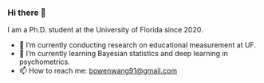 ### Hi there 👋

I am a Ph.D. student at the University of Florida since 2020.

- :school: I’m currently conducting research on educational measurement at UF.
- 🌱 I’m currently learning Bayesian statistics and deep learning in psychometrics. 
- 📫 How to reach me: bowenwang91@gmail.com
<!--
**BaldwinW/BaldwinW** is a ✨ _special_ ✨ repository because its `README.md` (this file) appears on your GitHub profile.

Here are some ideas to get you started:

- :school: I’m currently conducting research on educational measurement
- 🌱 I’m currently learning Bayesian statistics, deep learning,
- 📫 How to reach me: bowenwang91@gmail.com
- ⚡ Fun fact: ...
-->
